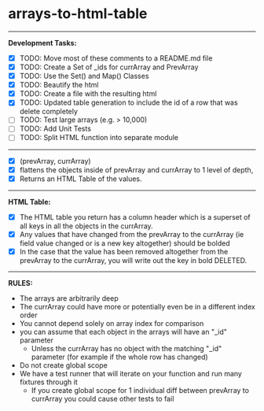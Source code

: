 # arrays-to-html-table

---

**Development Tasks:**

* [x] TODO: Move most of these comments to a README.md file
* [x] TODO: Create a Set of _ids for currArray and PrevArray
* [x] TODO: Use the Set() and Map() Classes
* [x] TODO: Beautify the html
* [x] TODO: Create a file with the resulting html
* [x] TODO: Updated table generation to include the id of a row that was delete completely
* [ ] TODO: Test large arrays (e.g. > 10,000)
* [ ] TODO: Add Unit Tests
* [ ] TODO: Split HTML function into separate module

---

* [x]  (prevArray, currArray)
* [x] flattens the objects inside of prevArray and currArray to 1 level of depth,
* [x] Returns an HTML Table of the values.

---

**HTML Table:**

* [x] The HTML table you return has a column header which is a superset of all keys in all the objects in the currArray.
* [x] Any values that have changed from the prevArray to the currArray (ie field value changed or is a new key altogether) should be bolded
* [x] In the case that the value has been removed altogether from the prevArray to the currArray, you will write out the key in bold DELETED.

---

**RULES:**

* The arrays are arbitrarily deep
* The currArray could have more or potentially even be in a different index order
* You cannot depend solely on array index for comparison
* you can assume that each object in the arrays will have an "_id" parameter
  * Unless the currArray has no object with the matching "_id" parameter (for example if the whole row has changed)
* Do not create global scope
* We have a test runner that will iterate on your function and run many fixtures through it
  * If you create global scope for 1 individual diff between prevArray to currArray you could cause other tests to fail

